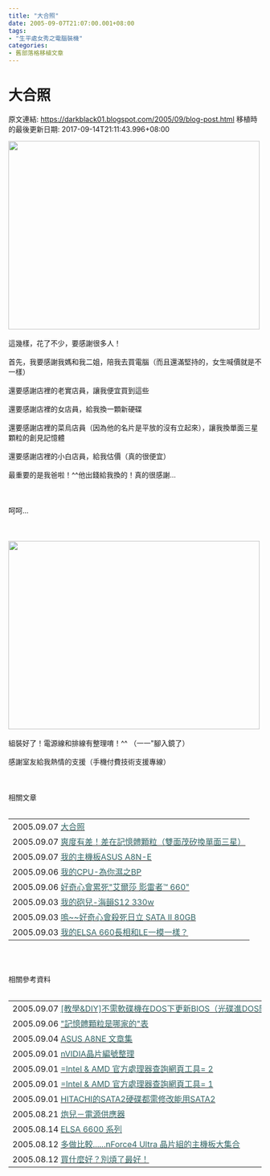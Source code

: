```yaml
---
title: "大合照"
date: 2005-09-07T21:07:00.001+08:00
tags: 
- "生平處女秀之電腦裝機"
categories:
- 舊部落格移植文章
---
```


# 大合照

原文連結: https://darkblack01.blogspot.com/2005/09/blog-post.html
移植時的最後更新日期: 2017-09-14T21:11:43.996+08:00

<img alt="" src="https://pic58.pic.wretch.cc/photos/38/d/darkblack2/1/1125940359.jpg" height="375" width="500"><br /><br />這幾樣，花了不少，要感謝很多人！<br /><br />首先，我要感謝我媽和我二姐，陪我去買電腦（而且還滿堅持的，女生喊價就是不一樣）<br /><br />還要感謝店裡的老實店員，讓我便宜買到這些<br /><br />還要感謝店裡的女店員，給我換一顆新硬碟<br /><br />還要感謝店裡的菜烏店員（因為他的名片是平放的沒有立起來），讓我換單面三星顆粒的創見記憶體<br /><br />還要感謝店裡的小白店員，給我估價（真的很便宜）<br /><br />最重要的是我爸啦！^^他出錢給我換的！真的很感謝...<br /><br /><a name='more'></a><br /><br />呵呵...<br /><br /><br /><br /><img alt="" src="https://pic58.pic.wretch.cc/photos/38/d/darkblack2/1/1125940361.jpg" height="375" width="500"><br /><br />組裝好了！<span id="DisplayDesc">電源線和排線有整理唷！^^ （一一"腳入鏡了）</span><br /><br />感謝室友給我熱情的支援（手機付費技術支援專線）<br /><br /><br /><br />相關文章<br /><br /><table><tbody><tr> <td nowrap="nowrap">2005.09.07 <a href="https://darkblack01.blogspot.tw/2006/01/blog-post_01.html"><span style="color: #336666;">大合照</span></a> </td> </tr><tr> <td nowrap="nowrap">2005.09.07 <a href="https://darkblack01.blogspot.tw/2005/10/blog-post.html"><span style="color: #336666;">爽度有差！差在記憶體顆粒（雙面茂矽換單面三星）</span></a> </td> </tr><tr> <td nowrap="nowrap">2005.09.07 <a href="https://darkblack01.blogspot.tw/2005/10/asus-a8n-e.html"><span style="color: #336666;">我的主機板ASUS A8N-E</span></a> </td> </tr><tr> <td nowrap="nowrap">2005.09.06 <a href="https://darkblack01.blogspot.tw/2005/10/cpu-bp.html"><span style="color: #336666;">我的CPU-為你濕之BP</span></a> </td> </tr><tr> <td nowrap="nowrap">2005.09.06 <a href="https://darkblack01.blogspot.tw/2005/10/660.html"><span style="color: #336666;">好奇心會累死"艾爾莎 影雷者™ 660"</span></a> </td> </tr><tr> <td nowrap="nowrap">2005.09.03 <a href="https://darkblack01.blogspot.tw/2006/05/s12-330w.html"><span style="color: #336666;">我的砲兒-海韻S12 330w</span></a> </td> </tr><tr> <td nowrap="nowrap">2005.09.03 <a href="https://darkblack01.blogspot.tw/2005/10/sata-ii-80gb.html"><span style="color: #336666;">嗚~~好奇心會殺死日立 SATA II 80GB</span></a> </td> </tr><tr> <td nowrap="nowrap">2005.09.03 <a href="https://darkblack01.blogspot.tw/2005/10/elsa-660le.html"><span style="color: #336666;">我的ELSA 660長相和LE一模一樣？</span></a> </td> </tr></tbody> </table><br /><br /><br />相關參考資料<br /><br /><table><tbody><tr> <td nowrap="nowrap">2005.09.07 <a href="http://www.wretch.cc/blog/darkblack&amp;article_id=2092209"><span style="color: #336666;">[教學&amp;DIY]不需軟碟機在DOS下更新BIOS（光碟進DOS開機）</span></a> </td> </tr><tr> <td nowrap="nowrap">2005.09.06 <a href="http://www.wretch.cc/blog/darkblack&amp;article_id=2088675"><span style="color: #336666;">"記憶體顆粒是哪家的"表</span></a> </td> </tr><tr> <td nowrap="nowrap">2005.09.04 <a href="http://www.wretch.cc/blog/darkblack&amp;article_id=2082226"><span style="color: #336666;">ASUS A8NE 文章集</span></a> </td> </tr><tr> <td nowrap="nowrap">2005.09.01 <a href="http://www.wretch.cc/blog/darkblack&amp;article_id=2072097"><span style="color: #336666;">nVIDIA晶片編號整理</span></a> </td> </tr><tr> <td nowrap="nowrap">2005.09.01 <a href="http://www.wretch.cc/blog/darkblack&amp;article_id=2071794"><span style="color: #336666;">=Intel &amp; AMD 官方處理器查詢網頁工具= 2</span></a> </td> </tr><tr> <td nowrap="nowrap">2005.09.01 <a href="http://www.wretch.cc/blog/darkblack&amp;article_id=2071752"><span style="color: #336666;">=Intel &amp; AMD 官方處理器查詢網頁工具= 1</span></a> </td> </tr><tr> <td nowrap="nowrap">2005.09.01 <a href="http://www.wretch.cc/blog/darkblack&amp;article_id=2071736"><span style="color: #336666;">HITACHI的SATA2硬碟都需修改能用SATA2</span></a> </td> </tr><tr> <td nowrap="nowrap">2005.08.21 <a href="http://www.wretch.cc/blog/darkblack&amp;article_id=2036151"><span style="color: #336666;">炮兒－電源供應器</span></a> </td> </tr><tr> <td nowrap="nowrap">2005.08.14 <a href="http://www.wretch.cc/blog/darkblack&amp;article_id=2017595"><span style="color: #336666;">ELSA 6600 系列</span></a> </td> </tr><tr> <td nowrap="nowrap">2005.08.12 <a href="http://www.wretch.cc/blog/darkblack&amp;article_id=2011667"><span style="color: #336666;">多做比較......nForce4 Ultra 晶片組的主機板大集合</span></a> </td> </tr><tr> <td nowrap="nowrap">2005.08.12 <a href="http://www.wretch.cc/blog/darkblack&amp;article_id=2010935"><span style="color: #336666;">買什麼好？別煩了最好！</span></a> </td> </tr></tbody> </table>
